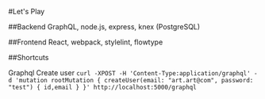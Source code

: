 #Let's Play

##Backend
GraphQL, node.js, express, knex (PostgreSQL)

##Frontend
React, webpack, stylelint, flowtype


##Shortcuts

Graphql Create user 
`curl -XPOST -H 'Content-Type:application/graphql' -d 'mutation rootMutation { createUser(email: "art.art@com", password: "test") { id,email } }' http://localhost:5000/graphql`